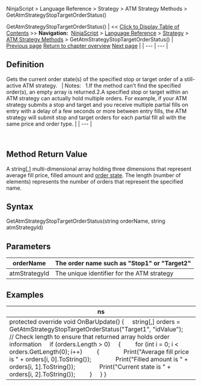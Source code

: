 ﻿
NinjaScript > Language Reference > Strategy > ATM Strategy Methods > GetAtmStrategyStopTargetOrderStatus()

GetAtmStrategyStopTargetOrderStatus()
| << [Click to Display Table of Contents](getatmstrategystoptargetorders.md) >> **Navigation:**     [NinjaScript](ninjascript-1.md) > [Language Reference](language_reference_wip-1.md) > [Strategy](strategy-1.md) > [ATM Strategy Methods](atm_strategy_methods-1.md) > GetAtmStrategyStopTargetOrderStatus() | [Previous page](getatmstrategyrealizedprofitlo-1.md) [Return to chapter overview](atm_strategy_methods-1.md) [Next page](getatmstrategyunrealizedprofit-1.md) |
| --- | --- |
## Definition
Gets the current order state(s) of the specified stop or target order of a still-active ATM strategy.
 
| Notes:   1.If the method can't find the specified order(s), an empty array is returned.2.A specified stop or target within an ATM strategy can actually hold multiple orders. For example, if your ATM strategy submits a stop and target and you receive multiple partial fills on entry with a delay of a few seconds or more between entry fills, the ATM strategy will submit stop and target orders for each partial fill all with the same price and order type. |
| --- |

 
## Method Return Value
A string[,] multi-dimensional array holding three dimensions that represent average fill price, filled amount and [order state](order_state_definitions-1.md). The length (number of elements) represents the number of orders that represent the specified name.
## 
## Syntax
GetAtmStrategyStopTargetOrderStatus(string orderName, string atmStrategyId)
 
## 
## Parameters
| orderName | The order name such as "Stop1" or "Target2" |
| --- | --- |
| atmStrategyId | The unique identifier for the ATM strategy |

## 
## Examples
| ns |
| --- |
| protected override void OnBarUpdate() {      string[,] orders = GetAtmStrategyStopTargetOrderStatus("Target1", "idValue");        // Check length to ensure that returned array holds order information      if (orders.Length > 0)      {          for (int i = 0; i < orders.GetLength(0); i++)          {                Print("Average fill price is " + orders[i, 0].ToString());                Print("Filled amount is " + orders[i, 1].ToString());                Print("Current state is " + orders[i, 2].ToString());          }      } } |
